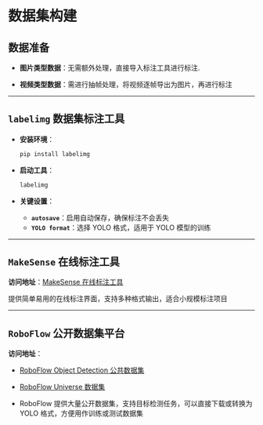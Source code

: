# 数据集构建

## 数据准备

- **图片类型数据**：无需额外处理，直接导入标注工具进行标注.

- **视频类型数据**：需进行抽帧处理，将视频逐帧导出为图片，再进行标注
  

---

## `labelimg` 数据集标注工具

- **安装环境**：

  ```bash
  pip install labelimg
  ```

- **启动工具**：

  ```bash
  labelimg
  ```

- **关键设置**：
  - **`autosave`**：启用自动保存，确保标注不会丢失
  - **`YOLO format`**：选择 YOLO 格式，适用于 YOLO 模型的训练

---

## `MakeSense` 在线标注工具

**访问地址**：[MakeSense 在线标注工具](https://www.makesense.ai/)

提供简单易用的在线标注界面，支持多种格式输出，适合小规模标注项目

---

## `RoboFlow` 公开数据集平台

**访问地址**：

- [RoboFlow Object Detection 公共数据集](https://public.roboflow.com/object-detection)
- [RoboFlow Universe 数据集](https://universe.roboflow.com/)

- RoboFlow 提供大量公开数据集，支持目标检测任务，可以直接下载或转换为 YOLO 格式，方便用作训练或测试数据集
